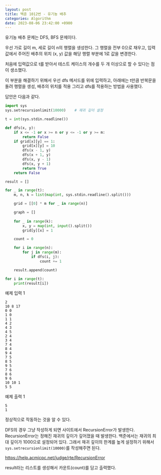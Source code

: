 ```yaml
---
layout: post
title: 백준 1012번 - 유기농 배추
categories: Algorithm
date: 2023-08-06 23:42:00 +0900
---
```

유기농 배추 문제는 DFS, BFS 문제이다.

우선 가로 길이 m, 세로 길이 n의 행렬을 생성한다. 그 행렬을 전부 0으로 채우고, 입력값에서 주어진 배추의 위치 (x, y) 값을 해당 행렬 부분에 1로 값을 변경한다.

처음에 입력값으로 t를 받아서 테스트 케이스의 개수를 두 개 이상으로 할 수 있다는 점이 생소했다.

이 부분을 해결하기 위해서 우선 dfs 메서드를 위에 입력하고, 아래에는 t만큼 반복문을 돌려 행렬을 생성, 배추의 위치를 적용 그리고 dfs를 적용하는 방법을 사용했다.

답안은 다음과 같다.

```python
import sys
sys.setrecursionlimit(10000)    # 재귀 깊이 설정

t = int(sys.stdin.readline())

def dfs(x, y):
    if x <= -1 or x >= n or y <= -1 or y >= m:
        return False
    if grid[x][y] == 1:
        grid[x][y] = 10
        dfs(x - 1, y)
        dfs(x + 1, y)
        dfs(x, y - 1)
        dfs(x, y + 1)
        return True
    return False

result = []

for _ in range(t):
    m, n, k = list(map(int, sys.stdin.readline().split()))

    grid = [[0] * m for _ in range(n)]

    graph = []
    
    for _ in range(k):
        x, y = map(int, input().split())
        grid[y][x] = 1

    count = 0

    for i in range(n):
        for j in range(m):
            if dfs(i, j):
                count += 1

    result.append(count)

for i in range(t):
    print(result[i])
```

예제 입력 1

```
2
10 8 17
0 0
1 0
1 1
4 2
4 3
4 5
2 4
3 4
7 4
8 4
9 4
7 5
8 5
9 5
7 6
8 6
9 6
10 10 1
5 5
```

예제 출력 1

```
5
1
```

정상적으로 작동하는 것을 알 수 있다.

DFS의 경우 그냥 작성하게 되면 사이트에서 RecursionError가 발생한다. RecursionError는 정해진 재귀의 깊이가 깊어졌을 때 발생한다. 백준에서는 재귀의 최대 깊이가 1000으로 설정되어 있다. 그래서 재귀 깊이의 한계를 높게 설정하기 위해서 ```sys.setrecursionlimit(10000)```를 작성해주면 된다.

https://help.acmicpc.net/judge/rte/RecursionError

result라는 리스트를 생성해서 카운트(count)를 담고 출력했다.